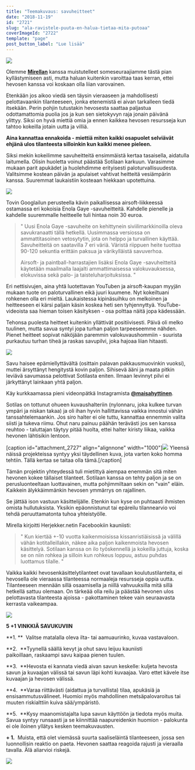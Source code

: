 ```yaml
---
title: "Teemakuvaus: savuheitteet"
date: "2018-11-19"
id: "2721"
slug: "ala-ravistele-puuta-en-halua-tietaa-mita-putoaa"
coverImageId: "2722"
template: "page"
post_button_label: "Lue lisää"
---
```


![](/images/unknown-soldier-10.jpg)

Olemme [**Mirellan**](https://hertjekker.otukset.fi/kuvat/) kanssa muistutelleet someseuraajiamme tästä pian kyllästymiseen asti, mutta haluan kuitenkin varoittaa taas kerran, ettei hevosen kanssa voi koskaan olla liian varovainen.

Etenkään jos aikoo viedä sen täysin vieraaseen ja mahdollisesti pelottavaankin tilanteeseen, jonka etenemistä ei aivan tarkalleen tiedä itsekään. Perin pohjin tutustakin hevosesta saattaa paljastua odottamattomia puolia jos ja kun sen sietokyvyn raja jonain päivänä ylittyy. Siksi on hyvä miettiä omia ja ennen kaikkea hevosen resursseja kun tahtoo kokeilla jotain uutta ja villiä.

**Aina kannattaa ennakoida - miettiä miten kaikki osapuolet selviävät ehjänä ulos tilanteesta silloinkin kun kaikki menee pieleen.**

Siksi mekin kokeilimme savuheitteitä ensimmäistä kertaa tasaisella, aidatulla laitumella. Olisin huoletta voinut päästää Sotilaan karkuun. Varasimme mukaan parit apukädet ja huolehdimme erityisesti paloturvallisuudesta. Valitsimme kostean päivän ja apulaiset vahtivat heitteitä vesiämpärin kanssa. Suuremmat laukaistiin kosteaan hiekkaan upotettuina.

![](/images/unknown-soldier-40-Edit.jpg)

Tovin Googlailun perusteella kävin paikallisessa airsoft-liikkeessä ostamassa eri kokoisia Enola Gaye -savuheitteitä. Kahdelle pienelle ja kahdelle suuremmalle heitteelle tuli hintaa noin 30 euroa.

> " Uusi Enola Gaye -savuheite on kehittynein siviilimarkkinoilla oleva savukranaatti tällä hetkellä. Uusimmassa versiossa on ammattitasoinen vetosytytin, jota on helppo ja turvallinen käyttää. Savuheitteitä on saatavilla 7 eri väriä. Väristä riippuen heite tuottaa 90-120 sekuntia erittäin paksua ja värikylläistä savuverhoa.
> 
> Airsoft- ja paintball-harrastajien lisäksi Enola Gaye -savuheitteitä käytetään maailmalla laajalti ammattimaisessa valokuvauksessa, elokuvissa sekä palo- ja taisteluharjoituksissa. "

Eri nettisivujen, aina yhtä luotettavan YouTuben ja airsoft-kaupan myyjän mukaan tuote on paloturvallinen eikä juuri kuumene. Nyt kokeiltuani rohkenen olla eri mieltä. Laukaistessa kipinäsuihku on melkoinen ja heitteeseen ei kärsi paljain käsin koskea heti sen tyhjennyttyä. YouTube-videoista saa hieman toisen käsityksen - osa polttaa näitä jopa kädessään.

Tehonsa puolesta heitteet kuitenkin yllättivät positiivisesti. Päivä oli melko tuulinen, mutta savua syntyi jopa turhan paljon tarpeeseemme nähden. Pienet heitteet sopivat näköjään paremmin valokuvaushommiin - suurista purkautuu turhan tiheä ja raskas savupilvi, joka hajoaa liian hitaasti.

![](/images/unknown-soldier-145-Edit.jpg)

Savu haisee epämiellyttävältä (osittain palavan pakkausmuovinkin vuoksi), muttei ärsyttänyt hengitystä kovin paljon. Sihisevä ääni ja maata pitkin leviävä savumassa pelottivat Sotilasta eniten. Ilmaan levinnyt pilvi ei järkyttänyt lainkaan yhtä paljon.

Käy kurkkaamassa pieni videonpätkä Instagramista [**@maisahyttinen**](https://www.instagram.com/maisahyttinen/).

Sotilas on tottunut ohueen kuvaushalteriin (nylonnaru, joka kulkee turvan ympäri ja niskan takaa) ja oli ihan hyvin hallittavissa vaikka innostui vähän tanssahtelemaankin. Jos siro halter ei ole tuttu, kannattaa ennemmin valita siisti ja tukeva riimu. Ohut naru painuu päähän terävästi jos sen kanssa reuhtoo - taluttajan täytyy pitää huolta, ettei halter kiristy liikaa, vaikka hevonen lähtisikin lentoon.

\[caption id="attachment\_2727" align="alignnone" width="1000"\]![](/images/unknown-soldier-111-Edit-2.jpg) Yleensä näissä projekteissa syntyy yksi täydellinen kuva, jota varten koko homma tehtiin. Tällä kertaa se taitaa olla tämä.\[/caption\]

Tämän projektin yhteydessä tuli mietittyä aiempaa enemmän sitä miten hevonen kokee tällaiset tilanteet. Sotilaan kanssa on tehty paljon ja se on perusluonteeltaan luottavainen, mutta pohjimmiltaan sekin on "vain" eläin. Kaikkein älykkäimmänkin hevosen ymmärrys on rajallinen.

Se jättää ison vastuun käsittelijälle. Etenkin kun kyse on puhtaasti ihmisten omista hullutuksista. Yksikin epäonnistunut tai epäreilu tilannearvio voi tehdä peruuttamatonta tuhoa yhteistyölle.

Mirella kirjoitti Herjekker.netin Facebookiin kauniisti:

> " Kun kiertää +-10 vuotta kaikenmoisissa kissanristiäisissä ja välillä vähän kotitalleillakin, näkee aika paljon kaikenmoista hevosen käsittelyä. Sotilaan kanssa on ilo työskennellä ja kokeilla juttuja, koska se on niin rohkea ja silloin kun rohkeus loppuu, astuu puhdas luottamus tilalle. "

Vaikka kaikki hevosenkäsittelytilanteet ovat tavallaan koulutustilanteita, ei hevosella ole vieraassa tilanteessa normaaleja resursseja oppia uutta. Tilanteeseen mennään sillä osaamisella ja niillä vahvuuksilla mitä sillä hetkellä sattuu olemaan. On tärkeää olla reilu ja päästää hevonen ulos pelottavasta tilanteesta ajoissa - pakottaminen tekee vain seuraavasta kerrasta vaikeampaa.

![](/images/unknown-soldier-15.jpg)

**5 +1 VINKKIÄ SAVUKUVIIN**

**1. **  Valitse matalalla oleva ilta- tai aamuaurinko, kuvaa vastavaloon.

**2\.  **Tyynellä säällä kevyt ja ohut savu leijuu kauniisti paikoillaan, raskaampi savu kaipaa pienen tuulen.

**3\.  **Hevosta ei kannata viedä aivan savun keskelle: kuljeta hevosta savun ja kuvaajan välissä tai savun läpi kohti kuvaajaa. Varo ettet kävele itse kuvaajan ja hevosen välissä.

**4\.  **Varaa riittävästi (aidattua ja turvallista) tilaa, apukäsiä ja ensisammutusvälineet. Huomioi myös mahdollinen metsäpalovaroitus tai muuten riskialttiin kuiva sää/ympäristö.

**5\.  **Kysy maanomistajalta lupa savun käyttöön ja tiedota myös muita. Savua syntyy runsaasti ja se kiinnittää naapureidenkin huomion - palokunta ei ole iloinen yllätys kesken teemakuvausten.

**\+ 1.**  Muista, että olet viemässä suurta saaliseläintä tilanteeseen, jossa sen luonnollisin reaktio on paeta. Hevonen saattaa reagoida rajusti ja vieraalla tavalla. Älä aliarvioi riskejä.

![](/images/unknown-soldier-152-Edit.jpg)
